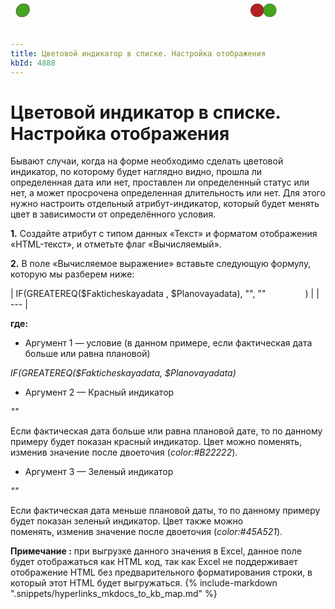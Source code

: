 ```yaml
---
title: Цветовой индикатор в списке. Настройка отображения
kbId: 4888
---
```


# Цветовой индикатор в списке. Настройка отображения

Бывают случаи, когда на форме необходимо сделать цветовой индикатор, по которому будет наглядно видно, прошла ли определенная дата или нет, проставлен ли определенный статус или нет, а может просрочена определенная длительность или нет. Для этого нужно настроить отдельный атрибут-индикатор, который будет менять цвет в зависимости от определённого условия.

**1.** Создайте атрибут с типом данных «Текст» и форматом отображения «HTML-текст», и отметьте флаг «Вычисляемый».

**2.** В поле «Вычисляемое выражение» вставьте следующую формулу, которую мы разберем ниже:

| IF(GREATEREQ($Fakticheskayadata , $Planovayadata), "<span style='color:#B22222; font-size: 200%; text-shadow: 0 0 1px black; position: absolute; top:0px;'> ● </span>", "<span style='color:#45A521; font-size: 200%; text-shadow: 0 0 1px black; position: absolute; top:0px;'> ● </span>"                ) |
| --- |

**где:**

- Аргумент 1 — условие (в данном примере, если фактическая дата больше или равна плановой)

*IF(GREATEREQ($Fakticheskayadata, $Planovayadata)*

- Аргумент 2 — Красный индикатор

*"<span style='color:#B22222; font-size: 200%; text-shadow: 0 0 1px black; position: absolute; top:0px;'> ● </span>"*

Если фактическая дата больше или равна плановой дате, то по данному примеру будет показан красный индикатор. Цвет можно поменять, изменив значение после двоеточия (*color:#B22222*).  

- Аргумент 3 — Зеленый индикатор

*"<span style='color:#45A521; font-size: 200%; text-shadow: 0 0 1px black; position: absolute; top:0px;'> ● </span>"*

Если фактическая дата меньше плановой даты, то по данному примеру будет показан зеленый индикатор. Цвет также можно поменять, изменив значение после двоеточия (*color:#45A521*). 

**Примечание :** при выгрузке данного значения в Excel, данное поле будет отображаться как HTML код, так как Excel не поддерживает отображение HTML без предварительного форматирования строки, в который этот HTML будет выгружаться. {% include-markdown ".snippets/hyperlinks_mkdocs_to_kb_map.md" %}
